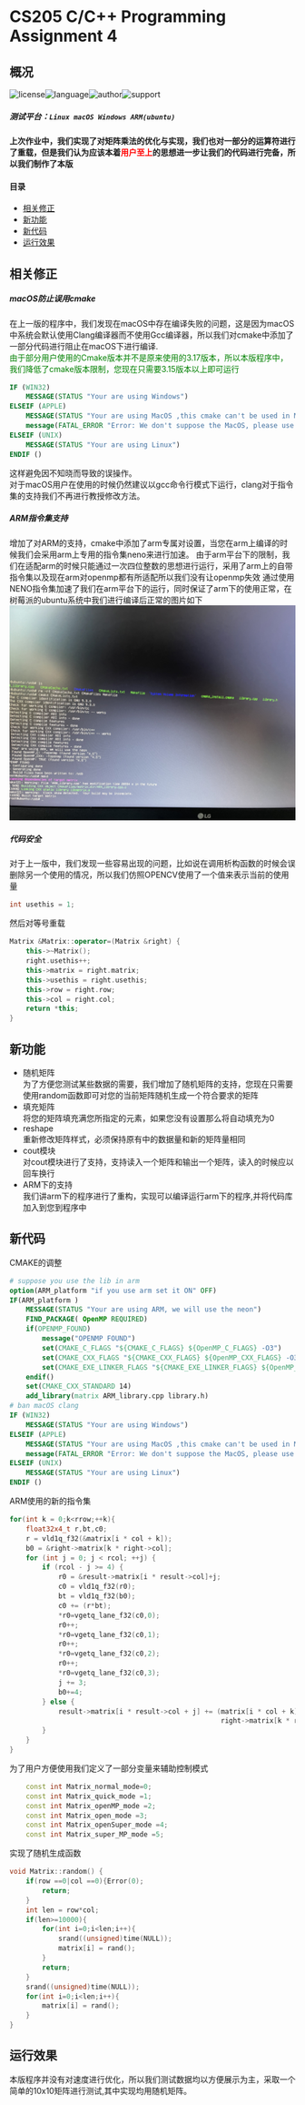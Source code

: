 # CS205 C/C++ Programming Assignment 4
## 概况
![license](https://img.shields.io/badge/license-MIT-yellowgreen)![language](https://img.shields.io/badge/language-C%2B%2B-brightgreen)![author](https://img.shields.io/badge/author-happys-blue)![support](https://img.shields.io/badge/Supported--platform-windows%20macOS%20Linux%20ARM--Linux-red)
##### 测试平台：`Linux macOS Windows ARM(ubuntu)`
#### 上次作业中，我们实现了对矩阵乘法的优化与实现，我们也对一部分的运算符进行了重载，但是我们认为应该本着<font color=red>用户至上</font>的思想进一步让我们的代码进行完备，所以我们制作了本版
#### 目录
- [相关修正](#相关修正)       	
- [新功能](#新功能)      	
- [新代码](#新代码)      	
- [运行效果](#运行效果)     	
## 相关修正
##### macOS防止误用cmake
在上一版的程序中，我们发现在macOS中存在编译失败的问题，这是因为macOS中系统会默认使用Clang编译器而不使用Gcc编译器，所以我们对cmake中添加了一部分代码进行阻止在macOS下进行编译.				
<font color =green>由于部分用户使用的Cmake版本并不是原来使用的3.17版本，所以本版程序中，我们降低了cmake版本限制，您现在只需要3.15版本以上即可运行</font>
```cmake
IF (WIN32)
	MESSAGE(STATUS "Your are using Windows")
ELSEIF (APPLE)
	MESSAGE(STATUS "Your are using MacOS ,this cmake can't be used in MacOS because clang will stop this project for using gcc")
    message(FATAL_ERROR "Error: We don't suppose the MacOS, please use the terminal to compile this program")
ELSEIF (UNIX)
	MESSAGE(STATUS "Your are using Linux")
ENDIF ()
```
这样避免因不知晓而导致的误操作。					
对于macOS用户在使用的时候仍然建议以gcc命令行模式下运行，clang对于指令集的支持我们不再进行教授修改方法。		
##### ARM指令集支持
增加了对ARM的支持，cmake中添加了arm专属对设置，当您在arm上编译的时候我们会采用arm上专用的指令集neno来进行加速。
由于arm平台下的限制，我们在适配arm的时候只能通过一次四位整数的思想进行运行，采用了arm上的自带指令集以及现在arm对openmp都有所适配所以我们没有让openmp失效
通过使用NENO指令集加速了我们在arm平台下的运行，同时保证了arm下的使用正常，在树莓派的ubuntu系统中我们进行编译后正常的图片如下
![arm](img/IMG_0039.jpeg)				
##### 代码安全
对于上一版中，我们发现一些容易出现的问题，比如说在调用析构函数的时候会误删除另一个使用的情况，所以我们仿照OPENCV使用了一个值来表示当前的使用量
```cpp
int usethis = 1;
```
然后对等号重载
```cpp
Matrix &Matrix::operator=(Matrix &right) {
    this->~Matrix();
    right.usethis++;
    this->matrix = right.matrix;
    this->usethis = right.usethis;
    this->row = right.row;
    this->col = right.col;
    return *this;
}
```
## 新功能
- 随机矩阵			
为了方便您测试某些数据的需要，我们增加了随机矩阵的支持，您现在只需要使用random函数即可对您的当前矩阵随机生成一个符合要求的矩阵
- 填充矩阵			
将您的矩阵填充满您所指定的元素，如果您没有设置那么将自动填充为0
- reshape 			
重新修改矩阵样式，必须保持原有中的数据量和新的矩阵量相同
- cout模块			
对cout模块进行了支持，支持读入一个矩阵和输出一个矩阵，读入的时候应以回车换行		
- ARM下的支持			
我们讲arm下的程序进行了重构，实现可以编译运行arm下的程序,并将代码库加入到您到程序中
## 新代码
CMAKE的调整
```cmake
# suppose you use the lib in arm
option(ARM_platform "if you use arm set it ON" OFF)
IF(ARM_platform )
	MESSAGE(STATUS "Your are using ARM, we will use the neon")
	FIND_PACKAGE( OpenMP REQUIRED)
	if(OPENMP_FOUND)
	    message("OPENMP FOUND")
	    set(CMAKE_C_FLAGS "${CMAKE_C_FLAGS} ${OpenMP_C_FLAGS} -O3")
	    set(CMAKE_CXX_FLAGS "${CMAKE_CXX_FLAGS} ${OpenMP_CXX_FLAGS} -O3")
	    set(CMAKE_EXE_LINKER_FLAGS "${CMAKE_EXE_LINKER_FLAGS} ${OpenMP_EXE_LINKER_FLAGS} -O3")
	endif()
	set(CMAKE_CXX_STANDARD 14)
	add_library(matrix ARM_library.cpp library.h)
# ban macOS clang
IF (WIN32)
	MESSAGE(STATUS "Your are using Windows")
ELSEIF (APPLE)
	MESSAGE(STATUS "Your are using MacOS ,this cmake can't be used in MacOS because clang will stop this project for using gcc")
    message(FATAL_ERROR "Error: We don't suppose the MacOS, please use the terminal to compile this program")
ELSEIF (UNIX)
	MESSAGE(STATUS "Your are using Linux")
ENDIF ()
```
ARM使用的新的指令集
```cpp
for(int k = 0;k<rrow;++k){
	float32x4_t r,bt,c0;
	r = vld1q_f32(&matrix[i * col + k]);
	b0 = &right->matrix[k * right->col];
	for (int j = 0; j < rcol; ++j) {
		if (rcol - j >= 4) {
			r0 = &result->matrix[i * result->col]+j;
			c0 = vld1q_f32(r0);
			bt = vld1q_f32(b0);
			c0 += (r*bt);
			*r0=vgetq_lane_f32(c0,0);
			r0++;
			*r0=vgetq_lane_f32(c0,1);
			r0++;
			*r0=vgetq_lane_f32(c0,2);
			r0++;
			*r0=vgetq_lane_f32(c0,3);
			j += 3;
			b0+=4;
		} else {
			result->matrix[i * result->col + j] += (matrix[i * col + k] *
													right->matrix[k * right->col + j]);
		}
	}
}
```
为了用户方便使用我们定义了一部分变量来辅助控制模式
```cpp
	const int Matrix_normal_mode=0;
    const int Matrix_quick_mode =1;
    const int Matrix_openMP_mode =2;
    const int Matrix_open_mode =3;
    const int Matrix_openSuper_mode =4;
    const int Matrix_super_MP_mode =5;
```
实现了随机生成函数
```cpp
void Matrix::random() {
    if(row ==0|col ==0){Error(0);
        return;
    }
    int len = row*col;
    if(len>=10000){
        for(int i=0;i<len;i++){
            srand((unsigned)time(NULL));
            matrix[i] = rand();
        }
        return;
    }
    srand((unsigned)time(NULL));
    for(int i=0;i<len;i++){
        matrix[i] = rand();
    }
}
```
## 运行效果
本版程序并没有对速度进行优化，所以我们测试数据均以方便展示为主，采取一个简单的10x10矩阵进行测试,其中实现均用随机矩阵。
